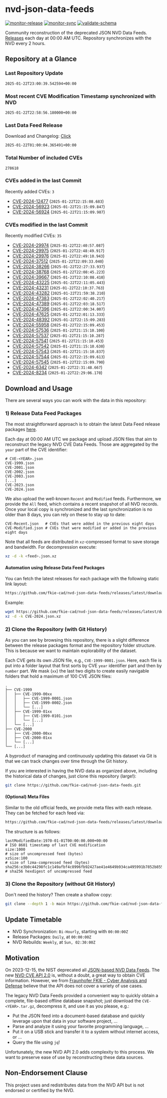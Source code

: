 # nvd-json-data-feeds

[![monitor-release](https://github.com/fkie-cad/nvd-json-data-feeds/actions/workflows/monitor_release.yml/badge.svg)](https://github.com/fkie-cad/nvd-json-data-feeds/actions/workflows/monitor_release.yml)
[![monitor-sync](https://github.com/fkie-cad/nvd-json-data-feeds/actions/workflows/monitor_sync.yml/badge.svg)](https://github.com/fkie-cad/nvd-json-data-feeds/actions/workflows/monitor_sync.yml)
[![validate-schema](https://github.com/fkie-cad/nvd-json-data-feeds/actions/workflows/validate_schema.yml/badge.svg)](https://github.com/fkie-cad/nvd-json-data-feeds/actions/workflows/validate_schema.yml)

Community reconstruction of the deprecated JSON NVD Data Feeds.
[Releases](https://github.com/fkie-cad/nvd-json-data-feeds/releases/latest) each day at 00:00 AM UTC.
Repository synchronizes with the NVD every 2 hours.

## Repository at a Glance

### Last Repository Update

```plain
2025-01-22T23:00:39.542594+00:00
```

### Most recent CVE Modification Timestamp synchronized with NVD

```plain
2025-01-22T22:58:56.180000+00:00
```

### Last Data Feed Release

Download and Changelog: [Click](https://github.com/fkie-cad/nvd-json-data-feeds/releases/latest)

```plain
2025-01-22T01:00:04.365491+00:00
```

### Total Number of included CVEs

```plain
278618
```

### CVEs added in the last Commit

Recently added CVEs: `3`

- [CVE-2024-12477](CVE-2024/CVE-2024-124xx/CVE-2024-12477.json) (`2025-01-22T22:15:08.683`)
- [CVE-2024-56923](CVE-2024/CVE-2024-569xx/CVE-2024-56923.json) (`2025-01-22T21:15:09.847`)
- [CVE-2024-56924](CVE-2024/CVE-2024-569xx/CVE-2024-56924.json) (`2025-01-22T21:15:09.987`)


### CVEs modified in the last Commit

Recently modified CVEs: `35`

- [CVE-2024-29974](CVE-2024/CVE-2024-299xx/CVE-2024-29974.json) (`2025-01-22T22:40:57.087`)
- [CVE-2024-29975](CVE-2024/CVE-2024-299xx/CVE-2024-29975.json) (`2025-01-22T22:48:49.917`)
- [CVE-2024-29976](CVE-2024/CVE-2024-299xx/CVE-2024-29976.json) (`2025-01-22T22:49:10.943`)
- [CVE-2024-37512](CVE-2024/CVE-2024-375xx/CVE-2024-37512.json) (`2025-01-22T22:09:33.040`)
- [CVE-2024-38266](CVE-2024/CVE-2024-382xx/CVE-2024-38266.json) (`2025-01-22T22:27:33.937`)
- [CVE-2024-38768](CVE-2024/CVE-2024-387xx/CVE-2024-38768.json) (`2025-01-22T22:08:45.223`)
- [CVE-2024-39667](CVE-2024/CVE-2024-396xx/CVE-2024-39667.json) (`2025-01-22T22:10:08.410`)
- [CVE-2024-43225](CVE-2024/CVE-2024-432xx/CVE-2024-43225.json) (`2025-01-22T22:11:05.443`)
- [CVE-2024-43231](CVE-2024/CVE-2024-432xx/CVE-2024-43231.json) (`2025-01-22T22:10:37.763`)
- [CVE-2024-43282](CVE-2024/CVE-2024-432xx/CVE-2024-43282.json) (`2025-01-22T21:59:38.210`)
- [CVE-2024-47383](CVE-2024/CVE-2024-473xx/CVE-2024-47383.json) (`2025-01-22T22:02:40.217`)
- [CVE-2024-47389](CVE-2024/CVE-2024-473xx/CVE-2024-47389.json) (`2025-01-22T22:03:18.517`)
- [CVE-2024-47396](CVE-2024/CVE-2024-473xx/CVE-2024-47396.json) (`2025-01-22T22:00:34.007`)
- [CVE-2024-47625](CVE-2024/CVE-2024-476xx/CVE-2024-47625.json) (`2025-01-22T22:01:13.333`)
- [CVE-2024-48392](CVE-2024/CVE-2024-483xx/CVE-2024-48392.json) (`2025-01-22T22:15:09.283`)
- [CVE-2024-55958](CVE-2024/CVE-2024-559xx/CVE-2024-55958.json) (`2025-01-22T22:15:09.453`)
- [CVE-2024-57536](CVE-2024/CVE-2024-575xx/CVE-2024-57536.json) (`2025-01-22T21:15:10.100`)
- [CVE-2024-57537](CVE-2024/CVE-2024-575xx/CVE-2024-57537.json) (`2025-01-22T21:15:10.287`)
- [CVE-2024-57541](CVE-2024/CVE-2024-575xx/CVE-2024-57541.json) (`2025-01-22T21:15:10.453`)
- [CVE-2024-57542](CVE-2024/CVE-2024-575xx/CVE-2024-57542.json) (`2025-01-22T21:15:10.630`)
- [CVE-2024-57543](CVE-2024/CVE-2024-575xx/CVE-2024-57543.json) (`2025-01-22T21:15:10.837`)
- [CVE-2024-57544](CVE-2024/CVE-2024-575xx/CVE-2024-57544.json) (`2025-01-22T22:15:09.613`)
- [CVE-2024-57545](CVE-2024/CVE-2024-575xx/CVE-2024-57545.json) (`2025-01-22T22:15:09.790`)
- [CVE-2024-6342](CVE-2024/CVE-2024-63xx/CVE-2024-6342.json) (`2025-01-22T22:31:48.667`)
- [CVE-2024-8234](CVE-2024/CVE-2024-82xx/CVE-2024-8234.json) (`2025-01-22T22:29:06.170`)


## Download and Usage

There are several ways you can work with the data in this repository:

### 1) Release Data Feed Packages

The most straightforward approach is to obtain the latest Data Feed release packages [here](https://github.com/fkie-cad/nvd-json-data-feeds/releases/latest).

Each day at 00:00 AM UTC we package and upload JSON files that aim to reconstruct the legacy NVD CVE Data Feeds.
Those are aggregated by the `year` part of the CVE identifier:

```
# CVE-<YEAR>.json
CVE-1999.json
CVE-2001.json
CVE-2002.json
CVE-2003.json
[...]
CVE-2023.json
CVE-2024.json
```

We also upload the well-known `Recent` and `Modified` feeds.
Furthermore, we provide the `All` feed, which contains a recent snapshot of all NVD records.
Once your local copy is synchronized and the last synchronization is no older than 8 days, you can rely on these to stay up to date:

```plain
CVE-Recent.json   # CVEs that were added in the previous eight days
CVE-Modified.json # CVEs that were modified or added in the previous eight days
```

Note that all feeds are distributed in `xz`-compressed format to save storage and bandwidth.
For decompression execute:

```sh
xz -d -k <feed>.json.xz
```

#### Automation using Release Data Feed Packages

You can fetch the latest releases for each package with the following static link layout:

```sh
https://github.com/fkie-cad/nvd-json-data-feeds/releases/latest/download/CVE-<YEAR>.json.xz
```

Example:

```sh
wget https://github.com/fkie-cad/nvd-json-data-feeds/releases/latest/download/CVE-2024.json.xz
xz -d -k CVE-2024.json.xz
```

### 2) Clone the Repository (with Git History)

As you can see by browsing this repository, there is a slight difference between the release packages format and the repository folder structure.
This is because we want to maintain explorability of the dataset.

Each CVE gets its own JSON file, e.g., `CVE-1999-0001.json`.
Here, each file is put into a folder layout that first sorts by CVE `year` identifier part and then by `number` part.
We mask (`xx`) the last two digits to create easily navigable folders that hold a maximum of 100 CVE JSON files:

```plain
.
├── CVE-1999
│   ├── CVE-1999-00xx
│   │   ├── CVE-1999-0001.json
│   │   ├── CVE-1999-0002.json
│   │   └── [...]
│   ├── CVE-1999-01xx
│   │   ├── CVE-1999-0101.json
│   │   └── [...]
│   └── [...]
├── CVE-2000
│   ├── CVE-2000-00xx
│   ├── CVE-2000-01xx
│   └── [...]
└── [...]
```

A byproduct of managing and continuously updating this dataset via Git is that we can track changes over time through the Git history.

If you are interested in having the NVD data as organized above, including the historical data of changes, just clone this repository (large!):

```sh
git clone https://github.com/fkie-cad/nvd-json-data-feeds.git
```

#### (Optional) Meta Files

Similar to the old official feeds, we provide meta files with each release. They can be fetched for each feed via:

```sh
https://github.com/fkie-cad/nvd-json-data-feeds/releases/latest/download/CVE-<YEAR>.meta
```

The structure is as follows:

```plain
lastModifiedDate:1970-01-01T00:00:00.000+00:00                          # ISO 8601 timestamp of last CVE modification
size:1000                                                               # size of uncompressed feed (bytes)
xzSize:100                                                              # size of lzma-compressed feed (bytes)
sha256:e3b0c44298fc1c149afbf4c8996fb92427ae41e4649b934ca495991b7852b855 # sha256 hexdigest of uncompressed feed
```

### 3) Clone the Repository (without Git History)

Don't need the history? Then create a shallow copy:

```sh
git clone --depth 1 -b main https://github.com/fkie-cad/nvd-json-data-feeds.git
```


## Update Timetable

* NVD Synchronization: `Bi-Hourly`, starting with `00:00:00Z`
* Release Packages: `Daily`, at `00:00:00Z`
* NVD Rebuilds: `Weekly`, at `Sun, 02:30:00Z`


## Motivation

On 2023-12-15, the NIST deprecated all [JSON-based NVD Data Feeds](https://nvd.nist.gov/vuln/data-feeds#divRetirementBanner-1).
The new [NVD CVE API 2.0](https://nvd.nist.gov/developers/vulnerabilities) is, without a doubt, a great way to obtain CVE information.
However, we from [Fraunhofer FKIE - Cyber Analysis and Defense](https://www.fkie.fraunhofer.de/en/departments/cad.html) believe that the API does not cover a variety of use cases.

The legacy NVD Data Feeds provided a convenient way to quickly obtain a complete, file-based offline database snapshot; just download the `CVE-<YEAR>.tar.gz`, decompress it, and use it as you please, e.g.:

- Put the JSON feed into a document-based database and quickly leverage upon that data in your software project, ...
- Parse and analyze it using your favorite programming language, ...
- Put it on a USB stick and transfer it to a system without internet access, or ...
- Query the file using `jq`!

Unfortunately, the new NVD API 2.0 adds complexity to this process.
We want to preserve ease of use by reconstructing these data sources.

## Non-Endorsement Clause

This project uses and redistributes data from the NVD API but is not endorsed or certified by the NVD.